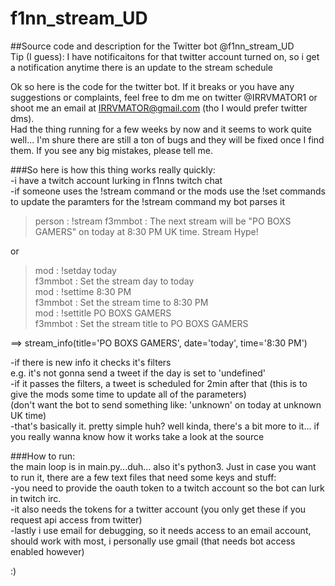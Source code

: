 # f1nn_stream_UD  
##Source code and description for the Twitter bot @f1nn_stream_UD  
Tip (I guess): I have notificaitons for that twitter account turned on, so i get a notification anytime there is an update to the stream schedule  

Ok so here is the code for the twitter bot. If it breaks or you have any suggestions or complaints, feel free to dm me on twitter @IRRVMATOR1 or shoot me an email at IRRVMATOR@gmail.com (tho I would prefer twitter dms).  
Had the thing running for a few weeks by now and it seems to work quite well... I'm shure there are still a ton of bugs and they will be fixed once I find them. If you see any big mistakes, please tell me.  


###So here is how this thing works really quickly:  
-i have a twitch account lurking in f1nns twitch chat  
-if someone uses the !stream command or the mods use the !set commands to update the paramters for the !stream command my bot parses it  

 
> person  : !stream
> f3mmbot : The next stream will be "PO BOXS GAMERS" on today at 8:30 PM UK time. Stream Hype!
  
 or
  
> mod     : !setday today  
> f3mmbot : Set the stream day to today  
> mod     : !settime 8:30 PM  
> f3mmbot : Set the stream time to 8:30 PM  
> mod     : !settitle PO BOXS GAMERS  
> f3mmbot : Set the stream title to PO BOXS GAMERS  
 
 ==> stream_info(title='PO BOXS GAMERS', date='today', time='8:30 PM')  

-if there is new info it checks it's filters  
  e.g. it's not gonna send a tweet if the day is set to 'undefined'  
-if it passes the filters, a tweet is scheduled for 2min after that (this is to give the mods some time to update all of the parameters)  
  (don't want the bot to send something like: 'unknown' on today at unknown UK time)  
-that's basically it. pretty simple huh? well kinda, there's a bit more to it... if you really wanna know how it works take a look at the source  


###How to run:  
the main loop is in main.py...duh... also it's python3. Just in case you want to run it, there are a few text files that need some keys and stuff:   
-you need to provide the oauth token to a twitch account so the bot can lurk in twitch irc.  
-it also needs the tokens for a twitter account (you only get these if you request api access from twitter)  
-lastly i use email for debugging, so it needs access to an email account, should work with most, i personally use gmail (that needs bot access enabled however)  

:)  
